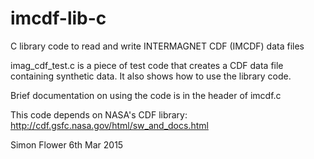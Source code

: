# imcdf-lib-c
C library code to read and write INTERMAGNET CDF (IMCDF) data files

imag_cdf_test.c is a piece of test code that creates a CDF data file containing synthetic data. It also shows how to use the library code. 

Brief documentation on using the code is in the header of imcdf.c

This code depends on NASA's CDF library: http://cdf.gsfc.nasa.gov/html/sw_and_docs.html

Simon Flower
6th Mar 2015

